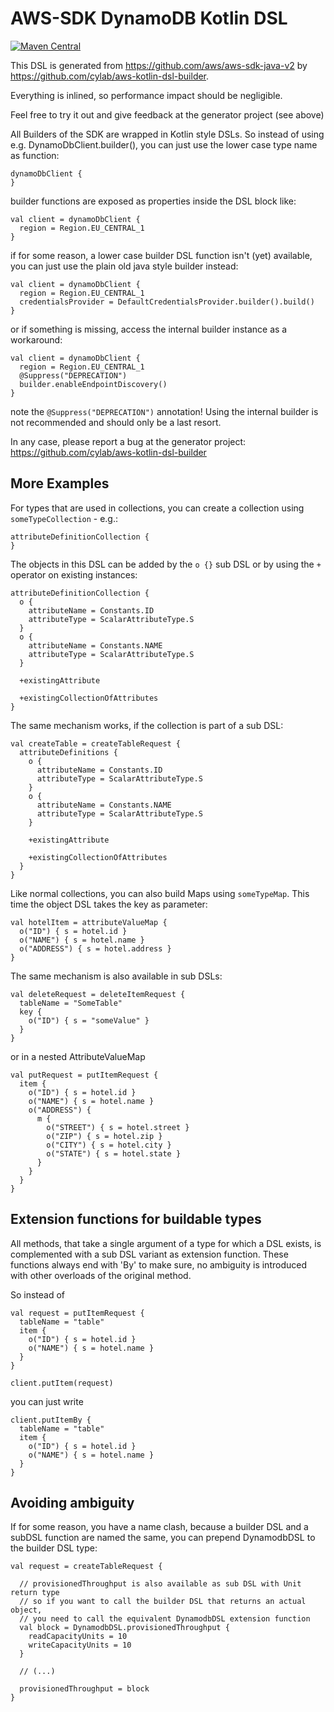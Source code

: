 # AWS-SDK DynamoDB Kotlin DSL 

[![Maven Central](https://img.shields.io/maven-central/v/net.highteq.cylab/awssdk-dynamodb-kotlin-dsl.svg?label=Maven%20Central)](https://search.maven.org/search?q=g:%22net.highteq.cylab%22%20AND%20a:%22awssdk-dynamodb-kotlin-dsl%22)

This DSL is generated from https://github.com/aws/aws-sdk-java-v2 by https://github.com/cylab/aws-kotlin-dsl-builder.

Everything is inlined, so performance impact should be negligible. 

Feel free to try it out and give feedback at the generator project (see above)

All Builders of the SDK are wrapped in Kotlin style DSLs.
So instead of using e.g. DynamoDbClient.builder(), you can just use the lower case type name as function:

    dynamoDbClient {
    }

builder functions are exposed as properties inside the DSL block like:

    val client = dynamoDbClient {
      region = Region.EU_CENTRAL_1
    }

if for some reason, a lower case builder DSL function isn't (yet) available, you can
just use the plain old java style builder instead:
  
    val client = dynamoDbClient {
      region = Region.EU_CENTRAL_1
      credentialsProvider = DefaultCredentialsProvider.builder().build()
    }

or if something is missing, access the internal builder instance as a workaround:

    val client = dynamoDbClient {
      region = Region.EU_CENTRAL_1
      @Suppress("DEPRECATION")
      builder.enableEndpointDiscovery()
    }

note the `@Suppress("DEPRECATION")` annotation! Using the internal builder is
not recommended and should only be a last resort.

In any case, please report a bug at the generator project:
https://github.com/cylab/aws-kotlin-dsl-builder

## More Examples

For types that are used in collections, you can create a collection using `someTypeCollection` - e.g.:

    attributeDefinitionCollection {
    }

The objects in this DSL can be added by the `o {}` sub DSL
or by using the `+` operator on existing instances:

    attributeDefinitionCollection {
      o {
        attributeName = Constants.ID
        attributeType = ScalarAttributeType.S
      }
      o {
        attributeName = Constants.NAME
        attributeType = ScalarAttributeType.S
      }
      
      +existingAttribute
      
      +existingCollectionOfAttributes
    }

The same mechanism works, if the collection is part of a sub DSL:

    val createTable = createTableRequest {
      attributeDefinitions {
        o {
          attributeName = Constants.ID
          attributeType = ScalarAttributeType.S
        }
        o {
          attributeName = Constants.NAME
          attributeType = ScalarAttributeType.S
        }
      
        +existingAttribute
          
        +existingCollectionOfAttributes
      }
    }

Like normal collections, you can also build Maps using `someTypeMap`.
This time the object DSL takes the key as parameter:

    val hotelItem = attributeValueMap {
      o("ID") { s = hotel.id }
      o("NAME") { s = hotel.name }
      o("ADDRESS") { s = hotel.address }
    }

The same mechanism is also available in sub DSLs:

    val deleteRequest = deleteItemRequest {
      tableName = "SomeTable"
      key {
        o("ID") { s = "someValue" }
      }
    }

or in a nested AttributeValueMap

    val putRequest = putItemRequest {
      item {
        o("ID") { s = hotel.id }
        o("NAME") { s = hotel.name }
        o("ADDRESS") {
          m {
            o("STREET") { s = hotel.street }
            o("ZIP") { s = hotel.zip }
            o("CITY") { s = hotel.city }
            o("STATE") { s = hotel.state }
          }
        }
      }
    }

## Extension functions for buildable types

All methods, that take a single argument of a type for which a DSL
exists, is complemented with a sub DSL variant as extension function.
These functions always end with 'By' to make sure, no ambiguity is
introduced with other overloads of the original method.

So instead of

    val request = putItemRequest {
      tableName = "table"
      item {
        o("ID") { s = hotel.id }
        o("NAME") { s = hotel.name }
      }
    }
    
    client.putItem(request)

you can just write

    client.putItemBy {
      tableName = "table"
      item {
        o("ID") { s = hotel.id }
        o("NAME") { s = hotel.name }
      }
    }

## Avoiding ambiguity

If for some reason, you have a name clash, because a builder DSL and a subDSL function are named the same,
you can prepend DynamodbDSL to the builder DSL type:

    val request = createTableRequest {

      // provisionedThroughput is also available as sub DSL with Unit return type
      // so if you want to call the builder DSL that returns an actual object,
      // you need to call the equivalent DynamodbDSL extension function 
      val block = DynamodbDSL.provisionedThroughput {
        readCapacityUnits = 10
        writeCapacityUnits = 10
      }

      // (...)
      
      provisionedThroughput = block
    }
